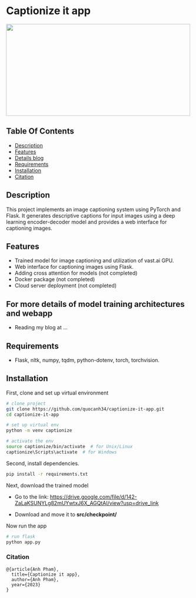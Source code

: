 <div align="left">
    <h1>Captionize it app</h1>
    <img src="https://github.com/quocanh34/captionize-it-app/assets/79373948/effa9c2c-8810-4976-99c1-a6c959862edf" width="500" height="250">
</div>

## Table Of Contents
-  [Description](#description)
-  [Features](#features)
-  [Details blog](#for-more-details-of-model-training-architectures-and-webapp)
-  [Requirements](#requirements)
-  [Installation](#installation)
-  [Citation](#citation)

## Description   
This project implements an image captioning system using PyTorch and Flask. It generates descriptive captions for input images using a deep learning encoder-decoder model and provides a web interface for captioning images.

## Features
- Trained model for image captioning and utilization of vast.ai GPU.
- Web interface for captioning images using Flask.
- Adding cross attention for models (not completed)
- Docker package (not completed)
- Cloud server deployment (not completed)

## For more details of model training architectures and webapp
- Reading my blog at ...

## Requirements
- Flask, nltk, numpy, tqdm, python-dotenv, torch, torchvision.

## Installation
First, clone and set up virtual environment

```bash
# clone project   
git clone https://github.com/quocanh34/captionize-it-app.git
cd captionize-it-app

# set up virtual env   
python -m venv captionize

# activate the env
source captionize/bin/activate  # for Unix/Linux
captionize\Scripts\activate  # for Windows
```   
Second, install dependencies.   

```bash
pip install -r requirements.txt
```  
Next, download the trained model

- Go to the link: https://drive.google.com/file/d/142-ZaLaKSUNYLg82mUYwtxJ6X_AGQtAI/view?usp=drive_link

- Download and move it to **src/checkpoint/**

Now run the app
```bash
# run flask 
python app.py
```   

### Citation   
```
@{article{Anh Pham},
  title={Captionize it app},
  author={Anh Pham},
  year={2023}
}
```   

